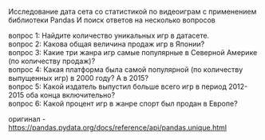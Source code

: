 Исследование дата сета со статистикой по видеоиграм с применением библиотеки Pandas
И поиск ответов на несколько вопросов

вопрос 1: Найдите количество уникальных игр в датасете.<br>
вопрос 2: Какова общая величина продаж игр в Японии?<br>
вопрос 3: Какие три жанра игр самые популярные в Северной Америке (по количеству продаж)?<br>
вопрос 4: Какая платформа была самой популярной (по количеству выпущенных игр) в 2000 году? А в 2015?<br>
вопрос 5: Какой издатель выпустил больше всего игр в период 2012-2015 оба конца включительно?<br>
вопрос 6: Какой процент игр в жанре спорт был продан в Европе?<br>


оригинал - https://pandas.pydata.org/docs/reference/api/pandas.unique.html
